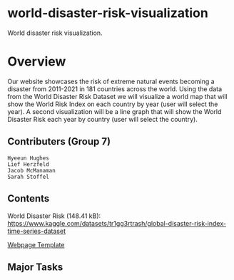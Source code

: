 # world-disaster-risk-visualization
World disaster risk visualization.


# Overview
Our website showcases the risk of extreme natural events becoming a disaster from 2011-2021 in 181 countries across the world. Using the data from the World Disaster Risk Dataset we will visualize a world map that will show the World Risk Index on each country by year (user will select the year). A second visualization will be a line graph that will show the World Disaster Risk each year by country (user will select the country).

 


## Contributers (Group 7)
    Hyeeun Hughes
    Lief Herzfeld
    Jacob McManaman
    Sarah Stoffel



## Contents
World Disaster Risk (148.41 kB): https://www.kaggle.com/datasets/tr1gg3rtrash/global-disaster-risk-index-time-series-dataset

[Webpage Template](https://docs.google.com/drawings/d/1V-JbIPJy9bdkCUTaHoVpVRal77EPgxBa6xSO4RLJmV4/edit)

## Major Tasks
